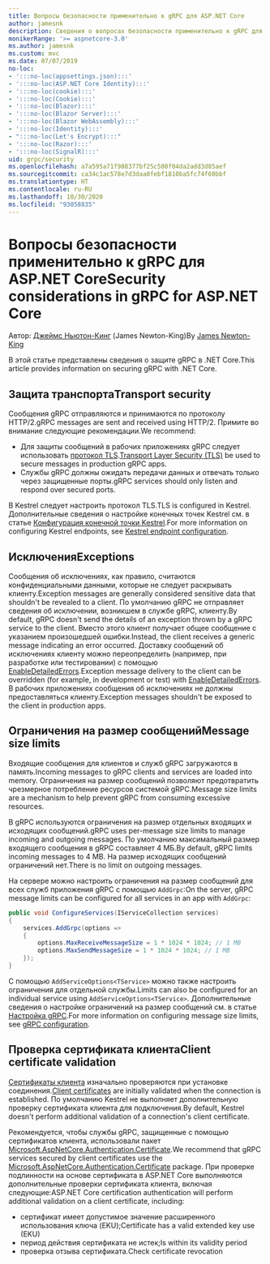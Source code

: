 ```yaml
---
title: Вопросы безопасности применительно к gRPC для ASP.NET Core
author: jamesnk
description: Сведения о вопросах безопасности применительно к gRPC для ASP.NET Core.
monikerRange: '>= aspnetcore-3.0'
ms.author: jamesnk
ms.custom: mvc
ms.date: 07/07/2019
no-loc:
- ':::no-loc(appsettings.json):::'
- ':::no-loc(ASP.NET Core Identity):::'
- ':::no-loc(cookie):::'
- ':::no-loc(Cookie):::'
- ':::no-loc(Blazor):::'
- ':::no-loc(Blazor Server):::'
- ':::no-loc(Blazor WebAssembly):::'
- ':::no-loc(Identity):::'
- ":::no-loc(Let's Encrypt):::"
- ':::no-loc(Razor):::'
- ':::no-loc(SignalR):::'
uid: grpc/security
ms.openlocfilehash: a7a595a71f988377bf25c500f04da2add3d85aef
ms.sourcegitcommit: ca34c1ac578e7d3daa0febf1810ba5fc74f60bbf
ms.translationtype: HT
ms.contentlocale: ru-RU
ms.lasthandoff: 10/30/2020
ms.locfileid: "93058835"
---
```

# <a name="security-considerations-in-grpc-for-aspnet-core"></a><span data-ttu-id="e32ae-103">Вопросы безопасности применительно к gRPC для ASP.NET Core</span><span class="sxs-lookup"><span data-stu-id="e32ae-103">Security considerations in gRPC for ASP.NET Core</span></span>

<span data-ttu-id="e32ae-104">Автор: [Джеймс Ньютон-Кинг](https://twitter.com/jamesnk) (James Newton-King)</span><span class="sxs-lookup"><span data-stu-id="e32ae-104">By [James Newton-King](https://twitter.com/jamesnk)</span></span>

<span data-ttu-id="e32ae-105">В этой статье представлены сведения о защите gRPC в .NET Core.</span><span class="sxs-lookup"><span data-stu-id="e32ae-105">This article provides information on securing gRPC with .NET Core.</span></span>

## <a name="transport-security"></a><span data-ttu-id="e32ae-106">Защита транспорта</span><span class="sxs-lookup"><span data-stu-id="e32ae-106">Transport security</span></span>

<span data-ttu-id="e32ae-107">Сообщения gRPC отправляются и принимаются по протоколу HTTP/2.</span><span class="sxs-lookup"><span data-stu-id="e32ae-107">gRPC messages are sent and received using HTTP/2.</span></span> <span data-ttu-id="e32ae-108">Примите во внимание следующие рекомендации.</span><span class="sxs-lookup"><span data-stu-id="e32ae-108">We recommend:</span></span>

* <span data-ttu-id="e32ae-109">Для защиты сообщений в рабочих приложениях gRPC следует использовать [протокол TLS](https://tools.ietf.org/html/rfc5246).</span><span class="sxs-lookup"><span data-stu-id="e32ae-109">[Transport Layer Security (TLS)](https://tools.ietf.org/html/rfc5246) be used to secure messages in production gRPC apps.</span></span>
* <span data-ttu-id="e32ae-110">Службы gRPC должны ожидать передачи данных и отвечать только через защищенные порты.</span><span class="sxs-lookup"><span data-stu-id="e32ae-110">gRPC services should only listen and respond over secured ports.</span></span>

<span data-ttu-id="e32ae-111">В Kestrel следует настроить протокол TLS.</span><span class="sxs-lookup"><span data-stu-id="e32ae-111">TLS is configured in Kestrel.</span></span> <span data-ttu-id="e32ae-112">Дополнительные сведения о настройке конечных точек Kestrel см. в статье [Конфигурация конечной точки Kestrel](xref:fundamentals/servers/kestrel#endpoint-configuration).</span><span class="sxs-lookup"><span data-stu-id="e32ae-112">For more information on configuring Kestrel endpoints, see [Kestrel endpoint configuration](xref:fundamentals/servers/kestrel#endpoint-configuration).</span></span>

## <a name="exceptions"></a><span data-ttu-id="e32ae-113">Исключения</span><span class="sxs-lookup"><span data-stu-id="e32ae-113">Exceptions</span></span>

<span data-ttu-id="e32ae-114">Сообщения об исключениях, как правило, считаются конфиденциальными данными, которые не следует раскрывать клиенту.</span><span class="sxs-lookup"><span data-stu-id="e32ae-114">Exception messages are generally considered sensitive data that shouldn't be revealed to a client.</span></span> <span data-ttu-id="e32ae-115">По умолчанию gRPC не отправляет сведения об исключении, возникшем в службе gRPC, клиенту.</span><span class="sxs-lookup"><span data-stu-id="e32ae-115">By default, gRPC doesn't send the details of an exception thrown by a gRPC service to the client.</span></span> <span data-ttu-id="e32ae-116">Вместо этого клиент получает общее сообщение с указанием произошедшей ошибки.</span><span class="sxs-lookup"><span data-stu-id="e32ae-116">Instead, the client receives a generic message indicating an error occurred.</span></span> <span data-ttu-id="e32ae-117">Доставку сообщений об исключениях клиенту можно переопределить (например, при разработке или тестировании) с помощью [EnableDetailedErrors](xref:grpc/configuration#configure-services-options).</span><span class="sxs-lookup"><span data-stu-id="e32ae-117">Exception message delivery to the client can be overridden (for example, in development or test) with [EnableDetailedErrors](xref:grpc/configuration#configure-services-options).</span></span> <span data-ttu-id="e32ae-118">В рабочих приложениях сообщения об исключениях не должны предоставляться клиенту.</span><span class="sxs-lookup"><span data-stu-id="e32ae-118">Exception messages shouldn't be exposed to the client in production apps.</span></span>

## <a name="message-size-limits"></a><span data-ttu-id="e32ae-119">Ограничения на размер сообщений</span><span class="sxs-lookup"><span data-stu-id="e32ae-119">Message size limits</span></span>

<span data-ttu-id="e32ae-120">Входящие сообщения для клиентов и служб gRPC загружаются в память.</span><span class="sxs-lookup"><span data-stu-id="e32ae-120">Incoming messages to gRPC clients and services are loaded into memory.</span></span> <span data-ttu-id="e32ae-121">Ограничения на размер сообщений позволяют предотвратить чрезмерное потребление ресурсов системой gRPC.</span><span class="sxs-lookup"><span data-stu-id="e32ae-121">Message size limits are a mechanism to help prevent gRPC from consuming excessive resources.</span></span>

<span data-ttu-id="e32ae-122">В gRPC используются ограничения на размер отдельных входящих и исходящих сообщений.</span><span class="sxs-lookup"><span data-stu-id="e32ae-122">gRPC uses per-message size limits to manage incoming and outgoing messages.</span></span> <span data-ttu-id="e32ae-123">По умолчанию максимальный размер входящего сообщения в gRPC составляет 4 МБ.</span><span class="sxs-lookup"><span data-stu-id="e32ae-123">By default, gRPC limits incoming messages to 4 MB.</span></span> <span data-ttu-id="e32ae-124">На размер исходящих сообщений ограничений нет.</span><span class="sxs-lookup"><span data-stu-id="e32ae-124">There is no limit on outgoing messages.</span></span>

<span data-ttu-id="e32ae-125">На сервере можно настроить ограничения на размер сообщений для всех служб приложения gRPC с помощью `AddGrpc`:</span><span class="sxs-lookup"><span data-stu-id="e32ae-125">On the server, gRPC message limits can be configured for all services in an app with `AddGrpc`:</span></span>

```csharp
public void ConfigureServices(IServiceCollection services)
{
    services.AddGrpc(options =>
    {
        options.MaxReceiveMessageSize = 1 * 1024 * 1024; // 1 MB
        options.MaxSendMessageSize = 1 * 1024 * 1024; // 1 MB
    });
}
```

<span data-ttu-id="e32ae-126">С помощью `AddServiceOptions<TService>` можно также настроить ограничения для отдельной службы.</span><span class="sxs-lookup"><span data-stu-id="e32ae-126">Limits can also be configured for an individual service using `AddServiceOptions<TService>`.</span></span> <span data-ttu-id="e32ae-127">Дополнительные сведения о настройке ограничений на размер сообщений см. в статье [Настройка gRPC](xref:grpc/configuration).</span><span class="sxs-lookup"><span data-stu-id="e32ae-127">For more information on configuring message size limits, see [gRPC configuration](xref:grpc/configuration).</span></span>

## <a name="client-certificate-validation"></a><span data-ttu-id="e32ae-128">Проверка сертификата клиента</span><span class="sxs-lookup"><span data-stu-id="e32ae-128">Client certificate validation</span></span>

<span data-ttu-id="e32ae-129">[Сертификаты клиента](https://tools.ietf.org/html/rfc5246#section-7.4.4) изначально проверяются при установке соединения.</span><span class="sxs-lookup"><span data-stu-id="e32ae-129">[Client certificates](https://tools.ietf.org/html/rfc5246#section-7.4.4) are initially validated when the connection is established.</span></span> <span data-ttu-id="e32ae-130">По умолчанию Kestrel не выполняет дополнительную проверку сертификата клиента для подключения.</span><span class="sxs-lookup"><span data-stu-id="e32ae-130">By default, Kestrel doesn't perform additional validation of a connection's client certificate.</span></span>

<span data-ttu-id="e32ae-131">Рекомендуется, чтобы службы gRPC, защищенные с помощью сертификатов клиента, использовали пакет [Microsoft.AspNetCore.Authentication.Certificate](xref:security/authentication/certauth).</span><span class="sxs-lookup"><span data-stu-id="e32ae-131">We recommend that gRPC services secured by client certificates use the [Microsoft.AspNetCore.Authentication.Certificate](xref:security/authentication/certauth) package.</span></span> <span data-ttu-id="e32ae-132">При проверке подлинности на основе сертификата в ASP.NET Core выполняются дополнительные проверки сертификата клиента, включая следующие:</span><span class="sxs-lookup"><span data-stu-id="e32ae-132">ASP.NET Core certification authentication will perform additional validation on a client certificate, including:</span></span>

* <span data-ttu-id="e32ae-133">сертификат имеет допустимое значение расширенного использования ключа (EKU);</span><span class="sxs-lookup"><span data-stu-id="e32ae-133">Certificate has a valid extended key use (EKU)</span></span>
* <span data-ttu-id="e32ae-134">период действия сертификата не истек;</span><span class="sxs-lookup"><span data-stu-id="e32ae-134">Is within its validity period</span></span>
* <span data-ttu-id="e32ae-135">проверка отзыва сертификата.</span><span class="sxs-lookup"><span data-stu-id="e32ae-135">Check certificate revocation</span></span>
